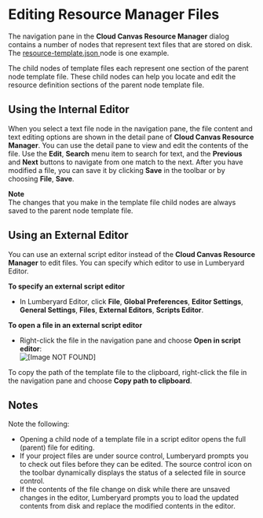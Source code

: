 # Editing Resource Manager Files<a name="cloud-canvas-ui-rm-text-editing"></a>

The navigation pane in the **Cloud Canvas Resource Manager** dialog contains a number of nodes that represent text files that are stored on disk\. The [resource\-template\.json ](cloud-canvas-ui-rm-json-file-nodes.md#cloud-canvas-ui-rm-resource-template-json) node is one example\. 

The child nodes of template files each represent one section of the parent node template file\. These child nodes can help you locate and edit the resource definition sections of the parent node template file\. 

## Using the Internal Editor<a name="cloud-canvas-ui-rm-text-editing-internal-editor"></a>

When you select a text file node in the navigation pane, the file content and text editing options are shown in the detail pane of **Cloud Canvas Resource Manager**\. You can use the detail pane to view and edit the contents of the file\. Use the **Edit**, **Search** menu item to search for text, and the **Previous** and **Next** buttons to navigate from one match to the next\. After you have modified a file, you can save it by clicking **Save** in the toolbar or by choosing **File**, **Save**\. 

**Note**  
The changes that you make in the template file child nodes are always saved to the parent node template file\. 

## Using an External Editor<a name="cloud-canvas-ui-rm-text-editing-external-editor"></a>

You can use an external script editor instead of the **Cloud Canvas Resource Manager** to edit files\. You can specify which editor to use in Lumberyard Editor\.

**To specify an external script editor**
+ In Lumberyard Editor, click **File**, **Global Preferences**, **Editor Settings**, **General Settings**, **Files**, **External Editors**, **Scripts Editor**\.

**To open a file in an external script editor**
+ Right\-click the file in the navigation pane and choose **Open in script editor**:   
![\[Image NOT FOUND\]](http://docs.aws.amazon.com/lumberyard/latest/userguide/images/cloud-canvas-ui-rm-text-editing-open-file-external-editor.png)

 To copy the path of the template file to the clipboard, right\-click the file in the navigation pane and choose **Copy path to clipboard**\. 

## Notes<a name="cloud-canvas-ui-rm-text-editing-notes"></a>

Note the following:
+ Opening a child node of a template file in a script editor opens the full \(parent\) file for editing\. 
+  If your project files are under source control, Lumberyard prompts you to check out files before they can be edited\. The source control icon on the toolbar dynamically displays the status of a selected file in source control\. 
+  If the contents of the file change on disk while there are unsaved changes in the editor, Lumberyard prompts you to load the updated contents from disk and replace the modified contents in the editor\. 
